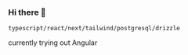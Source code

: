 ### Hi there 👋

```typescript/react/next/tailwind/postgresql/drizzle```

currently trying out Angular
